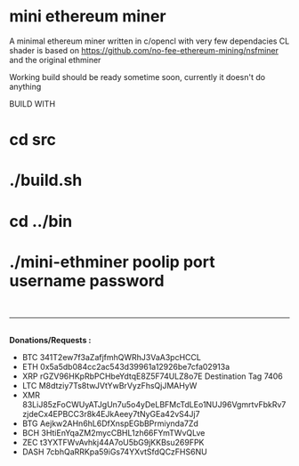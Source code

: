 # mini ethereum miner
A minimal ethereum miner written in c/opencl with very few dependacies
CL shader is based on https://github.com/no-fee-ethereum-mining/nsfminer and the original ethminer

Working build should be ready sometime soon, currently it doesn't do anything

BUILD WITH
# cd src
# ./build.sh          
# cd ../bin
# ./mini-ethminer poolip port username password     

<BR><HR><BR>
<B>Donations/Requests :</B>
<UL>
<LI>BTC 341T2ew7f3aZafjfmhQWRhJ3VaA3pcHCCL</LI>
<LI>ETH 0x5a5db084cc2ac543d39961a12926be7cfa02913a</LI>
<LI>XRP rGZV96HKpRbPCHbeYdtqE8Z5F74ULZ8o7E Destination Tag 7406</LI>
<LI>LTC M8dtziy7Ts8twJVtYwBrVyzFhsQjJMAHyW</LI>
<LI>XMR 83LiJ85zFoCWUyATJgUn7u5o4yDeLBFMcTdLEo1NUJ96VgmrtvFbkRv7zjdeCx4EPBCC3r8k4EJkAeey7tNyGEa42vS4Jj7</LI>
<LI>BTG Aejkw2AHn6hL6DfXnspEGbBPrmiynda7Zd</LI>
<LI>BCH 3HtiEnYqaZM2mycCBHL1zh66FYmTWvQLve</LI>
<LI>ZEC t3YXTFWvAvhkj44A7oU5bG9jKKBsu269FPK</LI>
<LI>DASH 7cbhQaRRKpa59iGs74YXvtSfdQCzFHS6NU</LI>
</UL>
